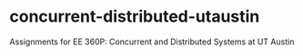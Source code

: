 # concurrent-distributed-utaustin
Assignments for EE 360P: Concurrent and Distributed Systems at UT Austin
